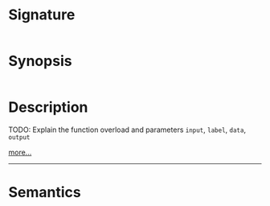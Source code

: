 # Signature
```vikid-signature
```

# Synopsis
```vikid-synopsis
```

# Description
TODO: Explain the function overload and parameters `input`, `label`, `data`, `output`

[more...](data)

----
# Semantics